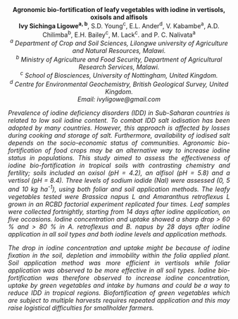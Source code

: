 <center><strong>Agronomic bio-fortification of leafy vegetables with iodine in
vertisols, oxisols and alfisols</strong>

<center><strong>Ivy Sichinga Ligowe<sup>a, b</sup></strong>, S.D. Young<sup>c</sup>, E.L. Ander<sup>d</sup>, V.
Kabambe<sup>a</sup>, A.D. Chilimba<sup>b</sup>, E.H. Bailey<sup>c</sup>, M. Lack<sup>c</sup>. and P. C.
Nalivata<sup>a</sup>

<center><i><sup>a</sup> Department of Crop and Soil Sciences, Lilongwe university of
Agriculture and Natural Resources, Malawi.<i>

<center><i><sup>b</sup> Ministry of Agriculture and Food Security, Department of
Agricultural Research Services, Malawi.<i>

<center><i><sup>c</sup> School of Biosciences, University of Nottingham, United Kingdom.<i>

<center><i><sup>d</sup> Centre for Environmental Geochemistry, British Geological Survey,
United Kingdom.<i>

<center><i>Email: ivyligowe@gmail.com<i>

<p style="text-align:justify">Prevalence of iodine deficiency disorders
(IDD) in Sub-Saharan countries is related to low soil iodine content. To
combat IDD salt iodisation has been adopted by many countries. However,
this approach is affected by losses during cooking and storage of salt.
Furthermore, availability of iodised salt depends on the socio-economic
status of communities. Agronomic bio-fortification of food crops may be
an alternative way to increase iodine status in populations. This study
aimed to assess the effectiveness of iodine bio-fortification in
tropical soils with contrasting chemistry and fertility; soils included
an oxisol (pH = 4.2), an alfisol (pH = 5.8) and a vertisol (pH = 8.4).
Three levels of sodium iodide (NaI) were assessed (0, 5 and 10 kg
ha<sup>-1</sup>), using both foliar and soil application methods. The leafy
vegetables tested were <i>Brassica napus</i> L and <i>Amaranthus retroflexus</i> L
grown in an RCBD factorial experiment replicated four times. Leaf
samples were collected fortnightly, starting from 14 days after iodine
application, on five occasions. Iodine concentration and uptake showed a
sharp drop &gt; 60 % and &gt; 80 % in <i>A. retroflexus</i> and <i>B. napus</i> by
28 days after iodine application in all soil types and both iodine
levels and application methods.

<p style="text-align:justify">The drop in iodine concentration and uptake might be because of iodine
fixation in the soil, depletion and immobility within the folia applied
plant. Soil application method was more efficient in vertisols while
foliar application was observed to be more effective in all soil types.
Iodine bio-fortification was therefore observed to increase iodine
concentration, uptake by green vegetables and intake by humans and could
be a way to reduce IDD in tropical regions. Biofortification of green
vegetables which are subject to multiple harvests requires repeated
application and this may raise logistical difficulties for smallholder
farmers.

